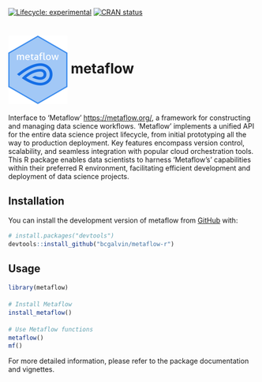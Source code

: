
<!-- README.md is generated from README.Rmd. Please edit that file -->
<!-- badges: start -->

[![Lifecycle:
experimental](https://img.shields.io/badge/lifecycle-experimental-orange.svg)](https://lifecycle.r-lib.org/articles/stages.html#experimental)
[![CRAN
status](https://www.r-pkg.org/badges/version/metaflow)](https://CRAN.R-project.org/package=metaflow)
<!-- badges: end -->

# <img src="man/figures/logo.png" align="center" width="120" /> metaflow

Interface to ‘Metaflow’ <https://metaflow.org/>, a framework for
constructing and managing data science workflows. ‘Metaflow’ implements
a unified API for the entire data science project lifecycle, from
initial prototyping all the way to production deployment. Key features
encompass version control, scalability, and seamless integration with
popular cloud orchestration tools. This R package enables data
scientists to harness ‘Metaflow’s’ capabilities within their preferred R
environment, facilitating efficient development and deployment of data
science projects.

## Installation

You can install the development version of metaflow from
[GitHub](https://github.com/bcgalvin/metaflow-r) with:

``` r
# install.packages("devtools")
devtools::install_github("bcgalvin/metaflow-r")
```

## Usage

``` r
library(metaflow)

# Install Metaflow
install_metaflow()

# Use Metaflow functions
metaflow()
mf()
```

For more detailed information, please refer to the package documentation
and vignettes.
